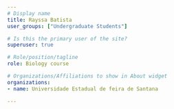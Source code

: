 ```yaml
---
# Display name
title: Rayssa Batista
user_groups: ["Undergraduate Students"]

# Is this the primary user of the site?
superuser: true

# Role/position/tagline
role: Biology course

# Organizations/Affiliations to show in About widget
organizations:
- name: Universidade Estadual de feira de Santana

---
```

